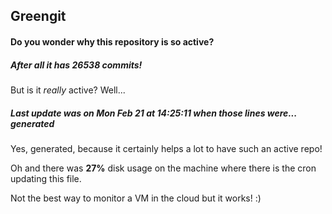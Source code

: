 ## Greengit

#### Do you wonder why this repository is so active?

##### After all it has 26538 commits!

But is it *really* active? Well...

##### Last update was on Mon Feb 21 at 14:25:11 when those lines were... generated

Yes, generated, because it certainly helps a lot to have such an active repo!

Oh and there was **27%** disk usage on the machine
where there is the cron updating this file.

Not the best way to monitor a VM in the cloud but it works! :)
